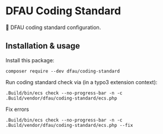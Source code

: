 # DFAU Coding Standard

:1st_place_medal: DFAU coding standard configuration.

## Installation & usage

Install this package:

    composer require --dev dfau/coding-standard
    
Run coding standard check via (in a typo3 extension context):

    .Build/bin/ecs check --no-progress-bar -n -c .Build/vendor/dfau/coding-standard/ecs.php

Fix errors

    .Build/bin/ecs check --no-progress-bar -n -c .Build/vendor/dfau/coding-standard/ecs.php --fix

